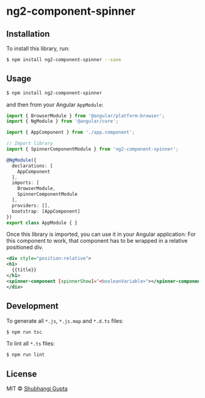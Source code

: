 # ng2-component-spinner

## Installation

To install this library, run:

```bash
$ npm install ng2-component-spinner --save
```

## Usage

```bash
$ npm install ng2-component-spinner
```

and then from your Angular `AppModule`:

```typescript
import { BrowserModule } from '@angular/platform-browser';
import { NgModule } from '@angular/core';

import { AppComponent } from './app.component';

// Import library
import { SpinnerComponentModule } from 'ng2-component-spinner';

@NgModule({
  declarations: [
    AppComponent
  ],
  imports: [
    BrowserModule,    
    SpinnerComponentModule
  ],
  providers: [],
  bootstrap: [AppComponent]
})
export class AppModule { }
```

Once this library is imported, you can use it in your Angular application:
For this component to work, that component has to be wrapped in a relative positioned div.
```xml
<div style="position:relative">
<h1>
  {{title}}
</h1>
<spinner-component [spinnerShow]="<booleanVariable>"></spinner-component>
</div>
```

## Development

To generate all `*.js`, `*.js.map` and `*.d.ts` files:

```bash
$ npm run tsc
```

To lint all `*.ts` files:

```bash
$ npm run lint
```

## License

MIT © [Shubhangi Gupta](mailto:shubhangi140793@gmail.com)
